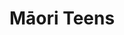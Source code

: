 ---
layout: content
data: maori
title: Māori Teens
isHome: true
link: https://figure.nz/search/?query=maori%20teen&ref=yfnz
---